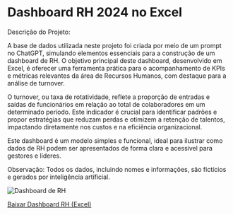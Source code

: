 # Dashboard RH 2024 no Excel

Descrição do Projeto:

A base de dados utilizada neste projeto foi criada por meio de um prompt no ChatGPT, simulando elementos essenciais para a construção de um dashboard de RH. 
O objetivo principal deste dashboard, desenvolvido em Excel, é oferecer uma ferramenta prática para o acompanhamento de KPIs e métricas relevantes da área 
de Recursos Humanos, com destaque para a análise de turnover.

O turnover, ou taxa de rotatividade, reflete a proporção de entradas e saídas de funcionários em relação ao total de colaboradores em um determinado período. 
Este indicador é crucial para identificar padrões e propor estratégias que reduzam perdas e otimizem a retenção de talentos, impactando diretamente nos 
custos e na eficiência organizacional.

Este dashboard é um modelo simples e funcional, ideal para ilustrar como dados de RH podem ser apresentados de forma clara e acessível para gestores e líderes.

Observação: Todos os dados, incluindo nomes e informações, são fictícios e gerados por inteligência artificial.

![Dashboard de RH](https://github.com/GuiPagano04/Dashboard_RH_2024_Excel/raw/main/images/Dashboard_RH_2024_Excel.png)


[Baixar Dashboard RH (Excel)](https://github.com/GuiPagano04/Dashboard_RH_2024_Excel/raw/main/Dashboard_RH_2024_Excel.xlsm)
